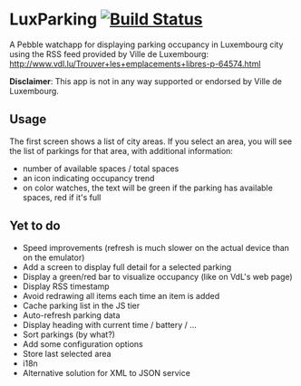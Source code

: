 # LuxParking [![Build Status](https://travis-ci.org/ogerardin/LuxParking.svg?branch=master)](https://travis-ci.org/ogerardin/LuxParking)
A Pebble watchapp for displaying parking occupancy in Luxembourg city using the RSS feed provided by Ville de Luxembourg: http://www.vdl.lu/Trouver+les+emplacements+libres-p-64574.html

**Disclaimer**: This app is not in any way supported or endorsed by Ville de Luxembourg.

## Usage
The first screen shows a list of city areas. If you select an area, you will see the list of parkings for that area, with additional information:
* number of available spaces / total spaces
* an icon indicating occupancy trend
* on color watches, the text will be green if the parking has available spaces, red if it's full

## Yet to do
* Speed improvements (refresh is much slower on the actual device than on the emulator)
* Add a screen to display full detail for a selected parking 
* Display a green/red bar to visualize occupancy (like on VdL's web page)
* Display RSS timestamp
* Avoid redrawing all items each time an item is added
* Cache parking list in the JS tier 
* Auto-refresh parking data 
* Display heading with current time / battery / ...
* Sort parkings (by what?)
* Add some configuration options
* Store last selected area
* i18n
* Alternative solution for XML to JSON service

